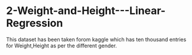 # 2-Weight-and-Height---Linear-Regression
This dataset has been taken forom kaggle which has ten thousand entries for Weight,Height as per the different gender.

